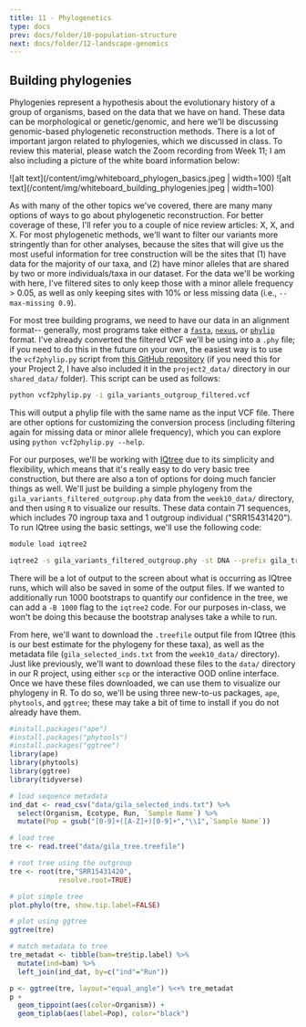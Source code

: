 ```yaml
---
title: 11 - Phylogenetics
type: docs
prev: docs/folder/10-population-structure
next: docs/folder/12-landscape-genomics
---
```


## Building phylogenies
Phylogenies represent a hypothesis about the evolutionary history of a group of organisms, based on the data that we have on hand. These data can be morphological or genetic/genomic, and here we'll be discussing genomic-based phylogenetic reconstruction methods. There is a lot of important jargon related to phylogenies, which we discussed in class. To review this material, please watch the Zoom recording from Week 11; I am also including a picture of the white board information below:

![alt text](/content/img/whiteboard_phylogen_basics.jpeg | width=100)
![alt text](/content/img/whiteboard_building_phylogenies.jpeg | width=100)

As with many of the other topics we've covered, there are many many options of ways to go about phylogenetic reconstruction. For better coverage of these, I'll refer you to a couple of nice review articles: X, X, and X. For most phylogenetic methods, we'll want to filter our variants more stringently than for other analyses, because the sites that will give us the most useful information for tree construction will be the sites that (1) have data for the majority of our taxa, and (2) have minor alleles that are shared by two or more individuals/taxa in our dataset. For the data we'll be working with here, I've filtered sites to only keep those with a minor allele frequency > 0.05, as well as only keeping sites with 10% or less missing data (i.e., `--max-missing 0.9`). 

For most tree building programs, we need to have our data in an alignment format-- generally, most programs take either a [`fasta`](https://zhanggroup.org/FASTA/), [`nexus`](https://plewis.github.io/nexus/), or [`phylip`](https://www.phylo.org/index.php/help/phylip) format. I've already converted the filtered VCF we'll be using into a `.phy` file; if you need to do this in the future on your own, the easiest way is to use the `vcf2phylip.py` script from [this GitHub repository](https://github.com/edgardomortiz/vcf2phylip) (if you need this for your Project 2, I have also included it in the `project2_data/` directory in our `shared_data/` folder). This script can be used as follows:

```sh
python vcf2phylip.py -i gila_variants_outgroup_filtered.vcf 
```

This will output a phylip file with the same name as the input VCF file. There are other options for customizing the conversion process (including filtering again for missing data or minor allele frequency), which you can explore using `python vcf2phylip.py --help`.

For our purposes, we'll be working with [IQtree](http://www.iqtree.org/) due to its simplicity and flexibility, which means that it's really easy to do very basic tree construction, but there are also a ton of options for doing much fancier things as well. We'll just be building a simple phylogeny from the `gila_variants_filtered_outgroup.phy` data from the `week10_data/` directory, and then using `R` to visualize our results. These data contain 71 sequences, which includes 70 ingroup taxa and 1 outgroup individual ("SRR15431420"). To run IQtree using the basic settings, we'll use the following code:

```sh
module load iqtree2

iqtree2 -s gila_variants_filtered_outgroup.phy -st DNA --prefix gila_tree
```
There will be a lot of output to the screen about what is occurring as IQtree runs, which will also be saved in some of the output files. If we wanted to additionally run 1000 bootstraps to quantify our confidence in the tree, we can add a `-B 1000` flag to the `iqtree2` code. For our purposes in-class, we won't be doing this because the bootstrap analyses take a while to run.

From here, we'll want to download the `.treefile` output file from IQtree (this is our best estimate for the phylogeny for these taxa), as well as the metadata file (`gila_selected_inds.txt` from the `week10_data/` directory). Just like previously, we'll want to download these files to the `data/` directory in our R project, using either `scp` or the interactive OOD online interface. Once we have these files downloaded, we can use them to visualize our phylogeny in R. To do so, we'll be using three new-to-us packages, `ape`, `phytools`, and `ggtree`; these may take a bit of time to install if you do not already have them.

```r
#install.packages("ape")
#install.packages("phytools")
#install.packages("ggtree")
library(ape)
library(phytools)
library(ggtree)
library(tidyverse)

# load sequence metadata
ind_dat <- read_csv("data/gila_selected_inds.txt") %>%
  select(Organism, Ecotype, Run, `Sample Name`) %>%
  mutate(Pop = gsub("[0-9]+([A-Z]+)[0-9]+","\\1",`Sample Name`))

# load tree
tre <- read.tree("data/gila_tree.treefile")

# root tree using the outgroup
tre <- root(tre,"SRR15431420",
            resolve.root=TRUE)

# plot simple tree
plot.phylo(tre, show.tip.label=FALSE)

# plot using ggtree
ggtree(tre)

# match metadata to tree
tre_metadat <- tibble(bam=tre$tip.label) %>%
  mutate(ind=bam) %>%
  left_join(ind_dat, by=c("ind"="Run")) 

p <- ggtree(tre, layout="equal_angle") %<+% tre_metadat
p + 
  geom_tippoint(aes(color=Organism)) +
  geom_tiplab(aes(label=Pop), color="black")
```
